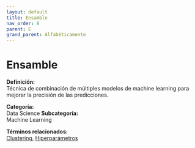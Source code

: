 ```yaml
---
layout: default
title: Ensamble
nav_order: 8
parent: E
grand_parent: Alfabéticamente
---
```


# Ensamble

**Definición:**  
Técnica de combinación de múltiples modelos de machine learning para mejorar la precisión de las predicciones.

**Categoría:**  
Data Science 
**Subcategoría:**  
Machine Learning

**Términos relacionados:**  
[Clustering](https://maleniski.github.io/diccionario-angl-tec-mx/docs/alfabeticamente/C/clustering.html), [Hiperparámetros](https://maleniski.github.io/diccionario-angl-tec-mx/docs/alfabeticamente/H/hiperparmetros.html)
